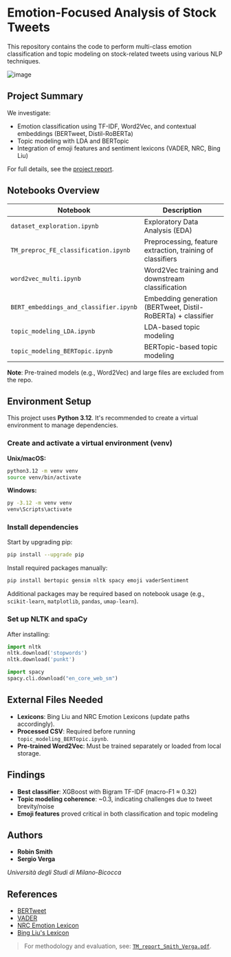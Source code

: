 # Emotion-Focused Analysis of Stock Tweets

This repository contains the code to perform multi-class emotion classification and topic modeling on stock-related tweets using various NLP techniques.

![image](https://github.com/user-attachments/assets/b3a60d77-30d4-46c3-9707-5055b0a27960)

## Project Summary

We investigate:
- Emotion classification using TF-IDF, Word2Vec, and contextual embeddings (BERTweet, Distil-RoBERTa)
- Topic modeling with LDA and BERTopic
- Integration of emoji features and sentiment lexicons (VADER, NRC, Bing Liu)

For full details, see the [project report](./TM_report_Smith_Verga.pdf).

## Notebooks Overview

| Notebook                              | Description                                                                 |
|--------------------------------------|-----------------------------------------------------------------------------|
| `dataset_exploration.ipynb`          | Exploratory Data Analysis (EDA)                                            |
| `TM_preproc_FE_classification.ipynb` | Preprocessing, feature extraction, training of classifiers                 |
| `word2vec_multi.ipynb`               | Word2Vec training and downstream classification                            |
| `BERT_embeddings_and_classifier.ipynb`| Embedding generation (BERTweet, Distil-RoBERTa) + classifier               |
| `topic_modeling_LDA.ipynb`           | LDA-based topic modeling                                                   |
| `topic_modeling_BERTopic.ipynb`      | BERTopic-based topic modeling                                              |

**Note**: Pre-trained models (e.g., Word2Vec) and large files are excluded from the repo.

## Environment Setup

This project uses **Python 3.12**. It's recommended to create a virtual environment to manage dependencies.

### Create and activate a virtual environment (venv)

**Unix/macOS:**
```bash
python3.12 -m venv venv
source venv/bin/activate
````

**Windows:**

```bash
py -3.12 -m venv venv
venv\Scripts\activate
```

### Install dependencies

Start by upgrading pip:

```bash
pip install --upgrade pip
```

Install required packages manually:

```bash
pip install bertopic gensim nltk spacy emoji vaderSentiment
```

Additional packages may be required based on notebook usage (e.g., `scikit-learn`, `matplotlib`, `pandas`, `umap-learn`).

### Set up NLTK and spaCy

After installing:

```python
import nltk
nltk.download('stopwords')
nltk.download('punkt')

import spacy
spacy.cli.download("en_core_web_sm")
```

## External Files Needed

* **Lexicons**: Bing Liu and NRC Emotion Lexicons (update paths accordingly).
* **Processed CSV**: Required before running `topic_modeling_BERTopic.ipynb`.
* **Pre-trained Word2Vec**: Must be trained separately or loaded from local storage.

## Findings

* **Best classifier**: XGBoost with Bigram TF-IDF (macro-F1 ≈ 0.32)
* **Topic modeling coherence**: \~0.3, indicating challenges due to tweet brevity/noise
* **Emoji features** proved critical in both classification and topic modeling

## Authors

* **Robin Smith**
* **Sergio Verga**

*Università degli Studi di Milano-Bicocca*

## References

* [BERTweet](https://aclanthology.org/2020.emnlp-demos.2.pdf)
* [VADER](https://ojs.aaai.org/index.php/ICWSM/article/view/14550)
* [NRC Emotion Lexicon](https://saifmohammad.com/WebPages/NRC-Emotion-Lexicon.htm)
* [Bing Liu's Lexicon](https://www.cs.uic.edu/~liub/FBS/sentiment-analysis.html)

> For methodology and evaluation, see: [`TM_report_Smith_Verga.pdf`](./TM_report_Smith_Verga.pdf).
